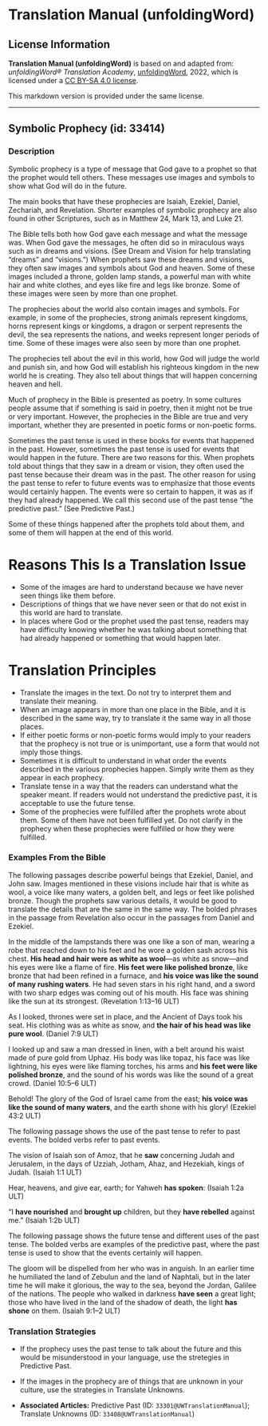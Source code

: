 # Translation Manual (unfoldingWord)

## License Information

**Translation Manual (unfoldingWord)** is based on and adapted from: _unfoldingWord® Translation Academy_, [unfoldingWord](https://unfoldingword.org/utw), 2022, which is licensed under a [CC BY-SA 4.0 license](https://creativecommons.org/licenses/by-sa/4.0/legalcode.en).

This markdown version is provided under the same license.



--------------------------------

## Symbolic Prophecy (id: 33414)

### Description

Symbolic prophecy is a type of message that God gave to a prophet so that the prophet would tell others. These messages use images and symbols to show what God will do in the future.

The main books that have these prophecies are Isaiah, Ezekiel, Daniel, Zechariah, and Revelation. Shorter examples of symbolic prophecy are also found in other Scriptures, such as in Matthew 24, Mark 13, and Luke 21\.

The Bible tells both how God gave each message and what the message was. When God gave the messages, he often did so in miraculous ways such as in dreams and visions. (See Dream and Vision for help translating “dreams” and “visions.”) When prophets saw these dreams and visions, they often saw images and symbols about God and heaven. Some of these images included a throne, golden lamp stands, a powerful man with white hair and white clothes, and eyes like fire and legs like bronze. Some of these images were seen by more than one prophet.

The prophecies about the world also contain images and symbols. For example, in some of the prophecies, strong animals represent kingdoms, horns represent kings or kingdoms, a dragon or serpent represents the devil, the sea represents the nations, and weeks represent longer periods of time. Some of these images were also seen by more than one prophet.

The prophecies tell about the evil in this world, how God will judge the world and punish sin, and how God will establish his righteous kingdom in the new world he is creating. They also tell about things that will happen concerning heaven and hell.

Much of prophecy in the Bible is presented as poetry. In some cultures people assume that if something is said in poetry, then it might not be true or very important. However, the prophecies in the Bible are true and very important, whether they are presented in poetic forms or non\-poetic forms.

Sometimes the past tense is used in these books for events that happened in the past. However, sometimes the past tense is used for events that would happen in the future. There are two reasons for this. When prophets told about things that they saw in a dream or vision, they often used the past tense because their dream was in the past. The other reason for using the past tense to refer to future events was to emphasize that those events would certainly happen. The events were so certain to happen, it was as if they had already happened. We call this second use of the past tense “the predictive past.” (See Predictive Past.)

Some of these things happened after the prophets told about them, and some of them will happen at the end of this world.

Reasons This Is a Translation Issue
===================================

* Some of the images are hard to understand because we have never seen things like them before.
* Descriptions of things that we have never seen or that do not exist in this world are hard to translate.
* In places where God or the prophet used the past tense, readers may have difficulty knowing whether he was talking about something that had already happened or something that would happen later.

Translation Principles
======================

* Translate the images in the text. Do not try to interpret them and translate their meaning.
* When an image appears in more than one place in the Bible, and it is described in the same way, try to translate it the same way in all those places.
* If either poetic forms or non\-poetic forms would imply to your readers that the prophecy is not true or is unimportant, use a form that would not imply those things.
* Sometimes it is difficult to understand in what order the events described in the various prophecies happen. Simply write them as they appear in each prophecy.
* Translate tense in a way that the readers can understand what the speaker meant. If readers would not understand the predictive past, it is acceptable to use the future tense.
* Some of the prophecies were fulfilled after the prophets wrote about them. Some of them have not been fulfilled yet. Do not clarify in the prophecy when these prophecies were fulfilled or how they were fulfilled.

### Examples From the Bible

The following passages describe powerful beings that Ezekiel, Daniel, and John saw. Images mentioned in these visions include hair that is white as wool, a voice like many waters, a golden belt, and legs or feet like polished bronze. Though the prophets saw various details, it would be good to translate the details that are the same in the same way. The bolded phrases in the passage from Revelation also occur in the passages from Daniel and Ezekiel.

In the middle of the lampstands there was one like a son of man, wearing a robe that reached down to his feet and he wore a golden sash across his chest. **His head and hair were as white as wool**—as white as snow—and his eyes were like a flame of fire. **His feet were like polished bronze**, like bronze that had been refined in a furnace, and **his voice was like the sound of many rushing waters**. He had seven stars in his right hand, and a sword with two sharp edges was coming out of his mouth. His face was shining like the sun at its strongest. (Revelation 1:13–16 ULT)

As I looked, thrones were set in place, and the Ancient of Days took his seat. His clothing was as white as snow, and **the hair of his head was like pure wool**. (Daniel 7:9 ULT)

I looked up and saw a man dressed in linen, with a belt around his waist made of pure gold from Uphaz. His body was like topaz, his face was like lightning, his eyes were like flaming torches, his arms and **his feet were like polished bronze**, and the sound of his words was like the sound of a great crowd. (Daniel 10:5–6 ULT)

Behold! The glory of the God of Israel came from the east; **his voice was like the sound of many waters**, and the earth shone with his glory! (Ezekiel 43:2 ULT)

The following passage shows the use of the past tense to refer to past events. The bolded verbs refer to past events.

The vision of Isaiah son of Amoz, that he **saw** concerning Judah and Jerusalem, in the days of Uzziah, Jotham, Ahaz, and Hezekiah, kings of Judah. (Isaiah 1:1 ULT)

Hear, heavens, and give ear, earth; for Yahweh **has spoken**: (Isaiah 1:2a ULT)

“I **have nourished** and **brought up** children, but they **have rebelled** against me.” (Isaiah 1:2b ULT)

The following passage shows the future tense and different uses of the past tense. The bolded verbs are examples of the predictive past, where the past tense is used to show that the events certainly will happen.

The gloom will be dispelled from her who was in anguish. In an earlier time he humiliated the land of Zebulun and the land of Naphtali, but in the later time he will make it glorious, the way to the sea, beyond the Jordan, Galilee of the nations. The people who walked in darkness **have seen** a great light; those who have lived in the land of the shadow of death, the light **has shone** on them. (Isaiah 9:1–2 ULT)

### Translation Strategies

* If the prophecy uses the past tense to talk about the future and this would be misunderstood in your language, use the stretegies in Predictive Past.
* If the images in the prophecy are of things that are unknown in your culture, use the strategies in Translate Unknowns.

* **Associated Articles:** Predictive Past (ID: `33301@UWTranslationManual`); Translate Unknowns (ID: `33408@UWTranslationManual`)

